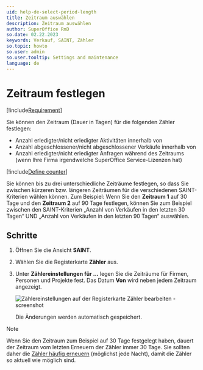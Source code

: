 ```yaml
---
uid: help-de-select-period-length
title: Zeitraum auswählen
description: Zeitraum auswählen
author: SuperOffice RnD
so.date: 02.22.2023
keywords: Verkauf, SAINT, Zähler
so.topic: howto
so.user: admin
so.user.tooltip: Settings and maintenance
language: de
---
```


# Zeitraum festlegen

[!include[Requirement](../includes/note-saint-req.md)]

Sie können den Zeitraum (Dauer in Tagen) für die folgenden Zähler festlegen:

* Anzahl erledigter/nicht erledigter Aktivitäten innerhalb von
* Anzahl abgeschlossener/nicht abgeschlossener Verkäufe innerhalb von
* Anzahl erledigter/nicht erledigter Anfragen während des Zeitraums (wenn Ihre Firma irgendwelche SuperOffice Service-Lizenzen hat)

[!include[Define counter](../../../learn/includes/def-counter.md)]

Sie können bis zu drei unterschiedliche Zeiträume festlegen, so dass Sie zwischen kürzeren bzw. längeren Zeiträumen für die verschiedenen SAINT-Kriterien wählen können. Zum Beispiel: Wenn Sie den **Zeitraum 1** auf 30 Tage und den **Zeitraum 2** auf 90 Tage festlegen, können Sie zum Beispiel zwischen den SAINT-Kriterien „Anzahl von Verkäufen in den letzten 30 Tagen“ UND „Anzahl von Verkäufen in den letzten 90 Tagen“ auswählen.

## Schritte

1. Öffnen Sie die Ansicht **SAINT**.

2. Wählen Sie die Registerkarte **Zähler** aus.

3. Unter **Zählereinstellungen für ...** legen Sie die Zeiträume für Firmen, Personen und Projekte fest. Das Datum **Von** wird neben jedem Zeitraum angezeigt.

    ![Zählereinstellungen auf der Registerkarte Zähler bearbeiten -screenshot][img1]

    Die Änderungen werden automatisch gespeichert.

> [!NOTE]
> Wenn Sie den Zeitraum zum Beispiel auf 30 Tage festgelegt haben, dauert der Zeitraum vom letzten Erneuern der Zähler immer 30 Tage. Sie sollten daher die [Zähler häufig erneuern][2] (möglichst jede Nacht), damit die Zähler so aktuell wie möglich sind.

<!-- Referenced links -->
[2]: manage-status-monitors.md

<!-- Referenced images -->
[img1]: media/admin-saint-counters.png
